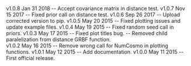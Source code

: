 v1.0.8 Jan 31 2018 -- Accept covariance matrix in distance test.
v1.0.7 Nov 15 2017 -- Fixed prior call on distance test.
v1.0.6 Sep 26 2017 -- Upload corrected version to pip.
v1.0.5 May 20 2015 -- Fixed plotting issues and update example files.
v1.0.4 May 19 2015 -- Fixed random seed call in priors.
v1.0.3 May 17 2015 -- Fixed plot titles bug. 
                   -- Removed child paralelization from distance GRBF function.   
v1.0.2 May 16 2015 -- Remove wrong call for NumCosmo in plotting functions. 
v1.0.1 May 12 2015 -- Add documentation.
v1.0.0 May 11 2015 -- First official release.


